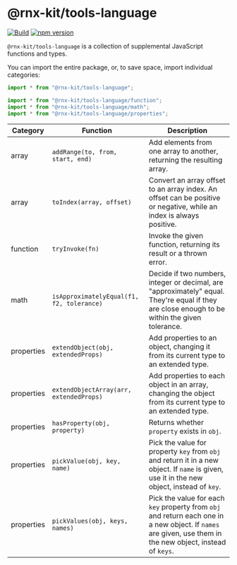 <!--remove-block start-->

# @rnx-kit/tools-language

[![Build](https://github.com/microsoft/rnx-kit/actions/workflows/build.yml/badge.svg)](https://github.com/microsoft/rnx-kit/actions/workflows/build.yml)
[![npm version](https://img.shields.io/npm/v/@rnx-kit/tools-language)](https://www.npmjs.com/package/@rnx-kit/tools-language)

<!--remove-block end-->

`@rnx-kit/tools-language` is a collection of supplemental JavaScript functions
and types.

You can import the entire package, or, to save space, import individual
categories:

```typescript
import * from "@rnx-kit/tools-language";

import * from "@rnx-kit/tools-language/function";
import * from "@rnx-kit/tools-language/math";
import * from "@rnx-kit/tools-language/properties";
```

<!-- The following table can be updated by running `yarn update-readme` -->
<!-- @rnx-kit/api start -->

| Category   | Function                                  | Description                                                                                                                                                 |
| ---------- | ----------------------------------------- | ----------------------------------------------------------------------------------------------------------------------------------------------------------- |
| array      | `addRange(to, from, start, end)`          | Add elements from one array to another, returning the resulting array.                                                                                      |
| array      | `toIndex(array, offset)`                  | Convert an array offset to an array index. An offset can be positive or negative, while an index is always positive.                                        |
| function   | `tryInvoke(fn)`                           | Invoke the given function, returning its result or a thrown error.                                                                                          |
| math       | `isApproximatelyEqual(f1, f2, tolerance)` | Decide if two numbers, integer or decimal, are "approximately" equal. They're equal if they are close enough to be within the given tolerance.              |
| properties | `extendObject(obj, extendedProps)`        | Add properties to an object, changing it from its current type to an extended type.                                                                         |
| properties | `extendObjectArray(arr, extendedProps)`   | Add properties to each object in an array, changing the object from its current type to an extended type.                                                   |
| properties | `hasProperty(obj, property)`              | Returns whether `property` exists in `obj`.                                                                                                                 |
| properties | `pickValue(obj, key, name)`               | Pick the value for property `key` from `obj` and return it in a new object. If `name` is given, use it in the new object, instead of `key`.                 |
| properties | `pickValues(obj, keys, names)`            | Pick the value for each `key` property from `obj` and return each one in a new object. If `names` are given, use them in the new object, instead of `keys`. |

<!-- @rnx-kit/api end -->
